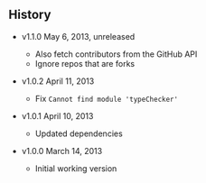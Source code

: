 ## History

- v1.1.0 May 6, 2013, unreleased
	- Also fetch contributors from the GitHub API
	- Ignore repos that are forks

- v1.0.2 April 11, 2013
	- Fix `Cannot find module 'typeChecker'`

- v1.0.1 April 10, 2013
	- Updated dependencies

- v1.0.0 March 14, 2013
	- Initial working version
